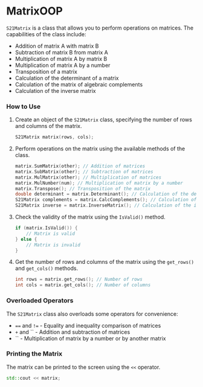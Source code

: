 # MatrixOOP

`S21Matrix` is a class that allows you to perform operations on matrices. The capabilities of the class include:

- Addition of matrix A with matrix B
- Subtraction of matrix B from matrix A
- Multiplication of matrix A by matrix B
- Multiplication of matrix A by a number
- Transposition of a matrix
- Calculation of the determinant of a matrix
- Calculation of the matrix of algebraic complements
- Calculation of the inverse matrix

### How to Use

1. Create an object of the `S21Matrix` class, specifying the number of rows and columns of the matrix.
    
    ```cpp
    S21Matrix matrix(rows, cols);
    
    ```
    
2. Perform operations on the matrix using the available methods of the class.
    
    ```cpp
    matrix.SumMatrix(other); // Addition of matrices
    matrix.SubMatrix(other); // Subtraction of matrices
    matrix.MulMatrix(other); // Multiplication of matrices
    matrix.MulNumber(num); // Multiplication of matrix by a number
    matrix.Transpose(); // Transposition of the matrix
    double determinant = matrix.Determinant(); // Calculation of the determinant of the matrix
    S21Matrix complements = matrix.CalcComplements(); // Calculation of the matrix of algebraic complements
    S21Matrix inverse = matrix.InverseMatrix(); // Calculation of the inverse matrix
    
    ```
    
3. Check the validity of the matrix using the `IsValid()` method.
    
    ```cpp
    if (matrix.IsValid()) {
        // Matrix is valid
    } else {
        // Matrix is invalid
    }
    
    ```
    
4. Get the number of rows and columns of the matrix using the `get_rows()` and `get_cols()` methods.
    
    ```cpp
    int rows = matrix.get_rows(); // Number of rows
    int cols = matrix.get_cols(); // Number of columns
    
    ```
    

### Overloaded Operators

The `S21Matrix` class also overloads some operators for convenience:

- `==` and `!=` - Equality and inequality comparison of matrices
- `+` and `` - Addition and subtraction of matrices
- `` - Multiplication of matrix by a number or by another matrix

### Printing the Matrix

The matrix can be printed to the screen using the `<<` operator.

```cpp
std::cout << matrix;

```
